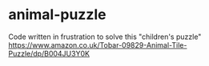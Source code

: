 # animal-puzzle
Code written in frustration to solve this "children's puzzle" https://www.amazon.co.uk/Tobar-09829-Animal-Tile-Puzzle/dp/B004JU3Y0K
